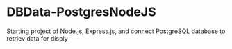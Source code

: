 # DBData-PostgresNodeJS
Starting project of Node.js, Express.js, and connect PostgreSQL database to retriev data for disply
